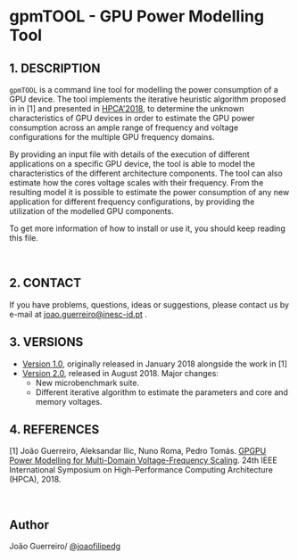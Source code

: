 # gpmTOOL - GPU Power Modelling Tool

## 1. DESCRIPTION

``gpmTOOL`` is a command line tool for modelling the power consumption of a GPU device. The tool implements the iterative heuristic algorithm proposed in in [1] and presented in [HPCA'2018](https://youtu.be/ppsPx6zaC0U), to determine the unknown characteristics of GPU devices in order to estimate the GPU power consumption across an ample range of frequency and voltage configurations for the multiple GPU frequency domains.

By providing an input file with details of the execution of different applications on a specific GPU device, the tool is able to model the characteristics of the different architecture components. The tool can also estimate how the cores voltage scales with their frequency. From the resulting model it is possible to estimate the power consumption of any new application for different frequency configurations, by providing the utilization of the modelled GPU components.

To get more information of how to install or use it, you should keep reading this file.

<br/>

## 2. CONTACT

If you have problems, questions, ideas or suggestions, please contact us by e-mail at joao.guerreiro@inesc-id.pt .

## 3. VERSIONS

* [Version 1.0](https://github.com/hpc-ulisboa/gpupowermodel/tree/master/v1.0_HPCA2018), originally released in January 2018 alongside the work in [1]
* [Version 2.0](https://github.com/hpc-ulisboa/gpupowermodel/tree/master/v2.0), released in August 2018. Major changes:
    * New microbenchmark suite.
    * Different iterative algorithm to estimate the parameters and core and memory voltages.

## 4. REFERENCES

[1] João Guerreiro, Aleksandar Ilic, Nuno Roma, Pedro Tomás. [GPGPU Power Modelling for Multi-Domain Voltage-Frequency Scaling](https://ieeexplore.ieee.org/abstract/document/8327055). 24th IEEE International Symposium on High-Performance Computing Architecture (HPCA), 2018.

<br/>

## Author
João Guerreiro/ [@joaofilipedg](https://github.com/joaofilipedg)
